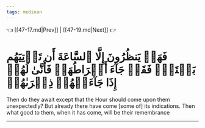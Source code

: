 ```yaml
---
tags: medinan
---
```


👈 [[47-17.md|Prev]] | [[47-19.md|Next]] 👉

# فَهَلۡ يَنظُرُونَ إِلَّا ٱلسَّاعَةَ أَن تَأۡتِيَهُم بَغۡتَةٗۖ فَقَدۡ جَآءَ أَشۡرَاطُهَاۚ فَأَنَّىٰ لَهُمۡ إِذَا جَآءَتۡهُمۡ ذِكۡرَىٰهُمۡ

Then do they await except that the Hour should come upon them unexpectedly? But already there have come [some of] its indications. Then what good to them, when it has come, will be their remembrance

---

